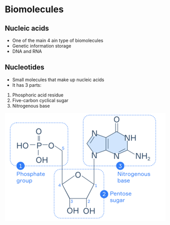 # Biomolecules

## Nucleic acids

- One of the main 4 ain type of biomolecules 
- Genetic information storage 
- DNA and RNA 

## Nucleotides

- Small molecules that make up nucleic acids 
- It has 3 parts:

1. Phosphoric acid residue
2. Five-carbon cyclical sugar
3. Nitrogenous base

<img src="/assets/nucleotides.png">

